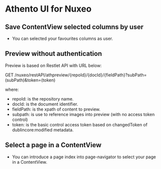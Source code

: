 Athento UI for Nuxeo
====================

Save ContentView selected columns by user
-----------------------------------------

- You can selected your favourites columns as user.



Preview without authentication
------------------------------

Preview is based on Restlet API with URL below:

GET /nuxeo/restAPI/athpreview/{repoId}/{docId}/{fieldPath}?subPath=(subPath)&amp;token=(token)

where:

- repoId: is the repository name.
- docId: is the document identifier.
- fieldPath: is the xpath of content to preview.
- subpath: is use to reference images into preview (with no access token control)
- token: is the basic control access token based on changedToken of dublincore:modified metadata.




Select a page in a ContentView
------------------------------

- You can introduce a page index into page-navigator to select your page in a ContentView.
